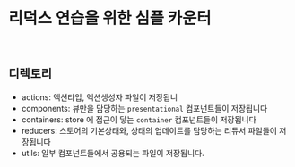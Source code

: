 # 리덕스 연습을 위한 심플 카운터

<br>

## 디렉토리

- actions: 액션타입, 액션생성자 파일이 저장됩니
- components: 뷰만을 담당하는 `presentational` 컴포넌트들이 저장됩니다
- containers: store 에 접근이 닿는 `container` 컴포넌트들이 저장됩니다
- reducers: 스토어의 기본상태와, 상태의 업데이트를 담당하는 리듀서 파일들이 저장됩니다
- utils: 일부 컴포넌트들에서 공용되는 파일이 저장됩니다.
